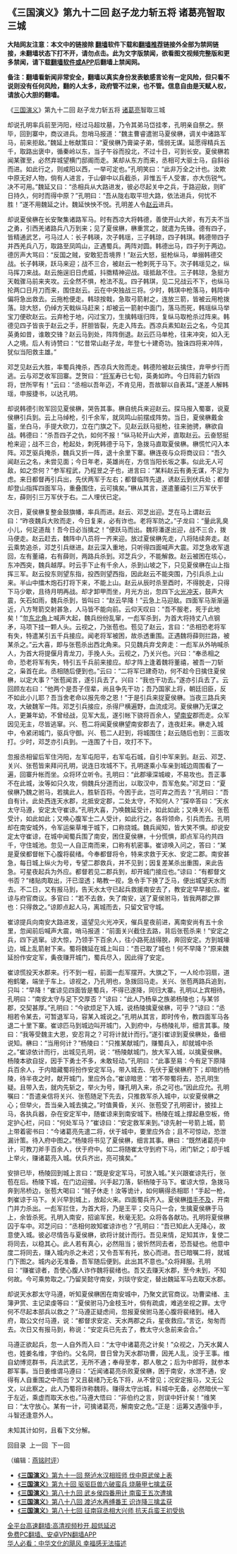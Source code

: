  <!-- 面包屑导航 --> <h2>《三国演义》第九十二回 赵子龙力斩五将 诸葛亮智取三城</h2> <p class="notice"><b>大陆网友注意：本文中的链接除 <a href="https://github.com/bannedbook/fanqiang" >翻墙</a>软件下载和<a href="https://github.com/killgcd/justmysocks/blob/master/README.md">翻墙推荐</a>链接外全部为禁网链接，未翻墙状态下打不开，请勿点击。此为文字版禁闻，欲看图文视频完整版和更多禁闻，请下载<a href="https://github.com/bannedbook/fanqiang">翻墙软件或APP</a>后翻墙上禁闻网。</p><p>备注：翻墙看新闻非常安全，翻墙以真实身份发表敏感言论有一定风险，但只看不说则没有任何风险，翻的人太多，政府管不过来，也不管。信息自由是天赋人权，请放心大胆的翻墙。</b></p>  <div class="entry"> <p><p></p> <p>&#12298;<a href="https://www.bannedbook.org/bnews/tag/%e4%b8%89%e5%9b%bd%e6%bc%94%e4%b9%89/" class="st_tag internal_tag" rel="tag" title="标签 三国演义 下的日志">三国演义</a>&#12299;第九十二回 赵子龙力斩五将 <a href="https://www.bannedbook.org/bnews/tag/%e8%af%b8%e8%91%9b%e4%ba%ae/" class="st_tag internal_tag" rel="tag" title="标签 诸葛亮 下的日志">诸葛亮</a>智取三城</p> <p>   却说孔明率兵前至沔阳&#65292;经过马超坟墓&#65292;乃令其弟马岱挂孝&#65292;孔明亲自祭之&#12290;祭毕&#65292;回到寨中&#65292;商议进兵&#12290;忽哨马报道&#65306;&#8220;魏主曹睿遣驸马夏侯楙&#65292;调关中诸路军马&#65292;前来拒敌&#12290;&#8221;魏延上帐献策曰&#65306;&#8220;夏侯楙乃膏粱子弟&#65292;懦弱无谋&#12290;延愿得精兵五千&#65292;取路出褒中&#65292;循秦岭以东&#65292;当子午谷而投北&#65292;不过十日&#65292;可到长安&#12290;夏侯楙若闻某骤至&#65292;必然弃城望横门邸阁而走&#12290;某却从东方而来&#65292;丞相可大驱士马&#65292;自斜谷而进&#12290;如此行之&#65292;则咸阳以西&#65292;一举可定也&#12290;&#8221;孔明笑曰&#65306;&#8220;此非万全之计也&#12290;汝欺中原无好人物&#65292;倘有人进言&#65292;于山僻中以兵截杀&#65292;非惟五千人受害&#65292;亦大伤锐气&#12290;决不可用&#12290;&#8221;魏延又曰&#65306;&#8220;丞相兵从大路进发&#65292;彼必尽起关中之兵&#65292;于路迎敌&#65292;则旷日持久&#65292;何时而得中原&#65311;&#8221;孔明曰&#65306;&#8220;吾从陇右取平坦大路&#65292;依法进兵&#65292;何忧不胜&#65281;&#8221;遂不用魏延之计&#12290;魏延怏怏不悦&#12290;孔明差人令<a href="https://www.bannedbook.org/bnews/tag/%e8%b5%b5%e4%ba%91/" class="st_tag internal_tag" rel="tag" title="标签 赵云 下的日志">赵云</a>进兵&#12290;</p> <p>却说夏侯楙在长安聚集诸路军马&#12290;时有西凉大将韩德&#65292;善使开山大斧&#65292;有万夫不当之勇&#65292;引西羌诸路兵八万到来&#65307;见了夏侯楙&#65292;楙重赏之&#65292;就遣为先锋&#12290;德有四子&#65292;皆精通武艺&#65292;弓马过人&#65306;长子韩瑛&#65292;次子韩瑶&#65292;三子韩琼&#65292;四子韩琪&#12290;韩德带四子并西羌兵八万&#65292;取路至凤鸣山&#65292;正遇蜀兵&#12290;两阵对圆&#12290;韩德出马&#65292;四子列于两边&#12290;德厉声大骂曰&#65306;&#8220;反国之贼&#65292;安敢犯吾境界&#65281;&#8221;赵云大怒&#65292;挺枪纵马&#65292;单搦韩德交战&#12290;长子韩瑛&#65292;跃马来迎&#65307;战不三合&#65292;被赵云一枪刺死于马下&#12290;次子韩瑶见之&#65292;纵马挥刀来战&#12290;赵云施逞旧日虎威&#65292;抖擞精神迎战&#12290;瑶抵敌不住&#12290;三子韩琼&#65292;急挺方天戟骤马前来夹攻&#12290;云全然不惧&#65292;枪法不乱&#12290;四子韩琪&#65292;见二兄战云不下&#65292;也纵马抡两口日月刀而来&#65292;围住赵云&#12290;云在中央独战三将&#12290;少时&#65292;韩琪中枪落马&#65292;韩阵中偏将急出救去&#12290;云拖枪便走&#12290;韩琼按戟&#65292;急取弓箭射之&#65292;连放三箭&#65292;皆被云用枪拨落&#12290;琼大怒&#65292;仍绰方天戟纵马赶来&#65307;却被云一箭射中面门&#65292;落马而死&#65292;韩瑶纵马举宝刀便砍赵云&#12290;云弃枪于地&#65292;闪过宝刀&#65292;生擒韩瑶归阵&#65292;复纵马取枪杀过阵来&#12290;韩德见四子皆丧于赵云之手&#65292;肝胆皆裂&#65292;先走入阵去&#12290;西凉兵素知赵云之名&#65292;今见其英勇如昔&#65292;谁敢交锋&#65311;赵云马到处&#65292;阵阵倒退&#12290;赵云匹马单枪&#65292;往来冲突&#65292;如入无人之境&#12290;后人有诗赞曰&#65306;&#8220;忆昔常山赵子龙&#65292;年登七十建奇功&#12290;独诛四将来冲阵&#65292;犹似当阳救主雄&#12290;&#8221;</p>  <p>   邓芝见赵云大胜&#65292;率蜀兵掩杀&#65292;西凉兵大败而走&#12290;韩德险被赵云擒住&#65292;弃甲步行而逃&#12290;云与邓芝收军回寨&#12290;芝贺曰&#65306;&#8220;<a href="https://www.bannedbook.org/bnews/tag/%e5%b0%86%e5%86%9b/" class="st_tag internal_tag" rel="tag" title="标签 将军 下的日志">将军</a>寿已七旬&#65292;英勇如昨&#12290;今日阵前力斩四将&#65292;世所罕有&#65281;&#8221;云曰&#65306;&#8220;丞相以吾年迈&#65292;不肯见用&#65292;吾故聊以自表耳&#12290;&#8221;遂差人解韩瑶&#65292;申报捷书&#65292;以达孔明&#12290;</p> <p>却说韩德引败军回见夏侯楙&#65292;哭告其事&#12290;楙自统兵来迎赵云&#12290;探马报入蜀寨&#65292;说夏侯楙引兵到&#12290;云上马绰枪&#65292;引千余军&#65292;就凤鸣山前摆成阵势&#12290;当日&#65292;夏侯楙戴金盔&#65292;坐白马&#65292;手提大砍刀&#65292;立在门旗之下&#12290;见赵云跃马挺枪&#65292;往来驰骋&#65292;楙欲自战&#12290;韩德曰&#65306;&#8220;杀吾四子之仇&#65292;如何不报&#65281;&#8221;纵马轮开山大斧&#65292;直取赵云&#12290;云奋怒挺枪来迎&#65307;战不三合&#65292;枪起处&#65292;刺死韩德于马下&#65292;急拨马直取夏侯楙&#12290;楙慌忙闪入本阵&#12290;邓芝驱兵掩杀&#65292;魏兵又折一阵&#65292;退十余里下寨&#12290;楙连夜与众将商议曰&#65306;&#8220;吾久闻赵云之名&#65292;未尝见面&#65307;今日年老&#65292;英雄尚在&#65292;方信当阳长坂之事&#12290;似此无人可敌&#65292;如之奈何&#65311;&#8221;参军程武&#65292;乃程昱之子也&#65292;进言曰&#65306;&#8220;某料赵云有勇无谋&#65292;不足为虑&#12290;来日都督再引兵出&#65292;先伏两军于左右&#65307;都督临阵先退&#65292;诱赵云到伏兵处&#65307;都督却登山指挥四面军马&#65292;重叠围住&#65292;云可擒矣&#12290;&#8221;楙从其言&#65292;遂遣董禧引三万军伏于左&#65292;薛则引三万军伏于右&#12290;二人埋伏已定&#12290;</p> <p>次日&#65292;夏侯楙复整金鼓旗幡&#65292;率兵而进&#12290;赵云&#12289;邓芝出迎&#12290;芝在马上谓赵云曰&#65306;&#8220;昨夜魏兵大败而走&#65292;今日复来&#65292;必有诈也&#12290;老将军防之&#12290;&#8221;子龙曰&#65306;&#8220;量此乳臭小儿&#65292;何足道哉&#65281;吾今日必当擒之&#65281;&#8221;便跃马而出&#12290;魏将潘遂出迎&#65292;战不三合&#65292;拨马便走&#12290;赵云赶去&#65292;魏阵中八员将一齐来迎&#12290;放过夏侯楙先走&#65292;八将陆续奔走&#12290;赵云乘势追杀&#65292;邓芝引兵继进&#12290;赵云深入重地&#65292;只听得四面喊声大震&#12290;邓芝急收军退回&#65292;左有董禧&#65292;右有薛则&#65292;两路兵杀到&#12290;邓芝兵少&#65292;不能解救&#12290;赵云被困在垓心&#65292;东冲西突&#65292;魏兵越厚&#12290;时云手下止有千余人&#65292;杀到山坡之下&#65292;只见夏侯楙在山上指挥三军&#12290;赵云投东则望东指&#65292;投西则望西指&#65292;因此赵云不能突围&#65292;乃引兵杀上山来&#12290;半山中擂木炮石打将下来&#65292;不能上山&#12290;赵云从辰时杀至酉时&#65292;不得脱走&#65292;只得下马少歇&#65292;且待月明再战&#12290;却才卸甲而坐&#65292;月光方出&#65292;忽四下<a href="https://www.bannedbook.org/bnews/tag/%E7%81%AB%E5%85%89%E5%86%B2%E5%A4%A9/" class="st_tag internal_tag" rel="tag" title="标签 火光冲天 下的日志">火光冲天</a>&#65292;鼓声大震&#65292;矢石如雨&#65292;魏兵杀到&#65292;皆叫曰&#65306;&#8220;赵云早降&#65281;&#8221;云急上马迎敌&#12290;四面军马渐渐逼近&#65292;八方弩箭交射甚急&#65292;人马皆不能向前&#12290;云仰天叹曰&#65306;&#8220;吾不服老&#65292;死于此地矣&#65281;&#8221;忽<a href="https://www.bannedbook.org/bnews/tag/%E4%B8%9C%E5%8C%97%E8%A7%92/" class="st_tag internal_tag" rel="tag" title="标签 东北角 下的日志">东北角</a>上喊声大起&#65292;魏兵纷纷乱窜&#65292;一彪军杀到&#65292;为首大将持丈八点钢矛&#65292;马项下挂一颗人头&#12290;云视之&#65292;乃张苞也&#12290;苞见了赵云&#65292;言曰&#65306;&#8220;丞相恐老将军有失&#65292;特遣某引五千兵接应&#12290;闻老将军被困&#65292;故杀透重围&#12290;正遇魏将薛则拦路&#65292;被某杀之&#12290;&#8221;云大喜&#65292;即与张苞杀出西北角来&#12290;只见魏兵弃戈奔走&#65306;一彪军从外呐喊杀人&#65292;为首大将提偃月青龙刀&#65292;手挽人头&#12290;云视之&#65292;乃关兴也&#12290;兴曰&#65306;&#8220;奉丞相之命&#65292;恐老将军有失&#65292;特引五千兵前来接应&#12290;却才阵上逢着魏将董禧&#65292;被吾一刀斩之&#65292;枭首在此&#12290;丞相随后便到也&#12290;&#8221;云曰&#65306;&#8220;二将军已建奇功&#65292;何不趁今日擒住夏侯楙&#65292;以定大事&#65311;&#8221;张苞闻言&#65292;遂引兵去了&#12290;兴曰&#65306;&#8220;我也干功去&#12290;&#8221;遂亦引兵去了&#12290;云回顾左右曰&#65306;&#8220;他两个是吾子侄辈&#65292;尚且争先干功&#65307;吾乃国家上将&#65292;朝廷旧臣&#65292;反不如此小儿耶&#65311;吾当舍老命以报先帝之恩&#65281;&#8221;于是引兵来捉夏侯楙&#12290;当夜三路兵夹攻&#65292;大破魏军一阵&#12290;邓芝引兵接应&#65292;杀得尸横遍野&#65292;血流成河&#12290;夏侯楙乃无谋之人&#65292;更兼年幼&#65292;不曾经战&#65292;见军大乱&#65292;遂引帐下骁将百余人&#65292;望<a href="https://www.bannedbook.org/bnews/tag/%E5%8D%97%E5%AE%89/" class="st_tag internal_tag" rel="tag" title="标签 南安 下的日志">南安</a>郡而走&#12290;众军因见无主&#65292;尽皆逃窜&#12290;兴&#12289;苞二将闻夏侯楙望南安郡去了&#65292;连夜赶来&#12290;楙走入城中&#65292;令紧闭城门&#65292;驱兵守御&#12290;兴&#12289;苞二人赶到&#65292;将城围住&#65307;赵云随后也到&#65306;三面攻打&#12290;少时&#65292;邓芝亦引兵到&#12290;一连围了十日&#65292;攻打不下&#12290;</p> <p>   忽报丞相留后军住沔阳&#65292;左军屯阳平&#65292;右军屯石城&#65292;自引中军来到&#12290;赵云&#12289;邓芝&#12289;关兴&#12289;张苞皆来拜问孔明&#65292;说连日攻城不下&#12290;孔明遂乘小车亲到城边周围看了一遍&#65292;回寨升帐而坐&#12290;众将环立听令&#12290;孔明曰&#65306;&#8220;此郡壕深城峻&#65292;不易攻也&#12290;吾正事不在此城&#65292;汝等如只久攻&#65292;倘魏兵分道而出&#65292;以取汉中&#65292;吾军危矣&#12290;&#8221;邓芝曰&#65306;&#8220;夏侯楙乃魏之驸马&#65292;若擒此人&#65292;胜斩百将&#12290;今困于此&#65292;岂可弃之而去&#65311;&#8221;孔明曰&#65306;&#8220;吾自有计&#12290;此处西连天水郡&#65292;北抵安定郡&#65292;二处太守&#65292;不知何人&#65311;&#8221;探卒答曰&#65306;&#8220;天水太守马遵&#65292;安定太守崔谅&#12290;&#8221;孔明大喜&#65292;乃唤魏延受计&#65292;如此如此&#65307;又唤关兴&#12289;张苞受计&#65292;如此如此&#65307;又唤心腹军士二人受计&#65292;如此行之&#12290;各将领命&#65292;引兵而去&#12290;孔明却在南安城外&#65292;令军运柴草堆于城下&#65292;口称烧城&#12290;魏兵闻知&#65292;皆大笑不惧&#12290;却说安定太守崔谅&#65292;在城中闻蜀兵围了南安&#65292;困住夏侯楙&#65292;十分慌惧&#65292;即点军马约共四千&#65292;守住城池&#12290;忽见一人自正南而来&#65292;口称有机密事&#12290;崔谅唤入问之&#65292;答曰&#65306;&#8220;某是夏侯都督帐下心腹将裴绪&#12290;今奉都督将令&#65292;特来求救于天水&#12289;安定二郡&#12290;南安甚急&#65292;每日城上纵火为号&#65292;专望二郡救兵&#65292;并不见到&#65307;因复差某杀出重围&#65292;来此告急&#12290;可星夜起兵为外应&#12290;都督若见二郡兵到&#65292;却开城门接应也&#12290;&#8221;谅曰&#65306;&#8220;有都督文书否&#65311;&#8221;绪贴肉取出&#65292;汗已湿透&#65307;略教一视&#65292;急令手下换了乏马&#65292;便出城望天水而去&#12290;不二日&#65292;又有报马到&#65292;告天水太守已起兵救援南安去了&#65292;教安定早早接应&#12290;崔谅与府官商议&#12290;多官曰&#65306;&#8220;若不去救&#65292;失了南安&#65292;送了夏侯驸马&#65292;皆我两郡之罪也&#65306;只得救之&#12290;&#8221;谅即点起人马&#65292;离城而去&#65292;只留文官守城&#12290;</p>  <p>崔谅提兵向南安大路进发&#65292;遥望见火光冲天&#65292;催兵星夜前进&#65292;离南安尚有五十余里&#65292;忽闻前后喊声大震&#65292;哨马报道&#65306;&#8220;前面关兴截住去路&#65292;背后张苞杀来&#65281;&#8221;安定之兵&#65292;四下逃窜&#12290;谅大惊&#65292;乃领手下百余人&#65292;往小路死战得脱&#65292;奔回安定&#12290;方到城壕边&#65292;城上乱箭射下来&#12290;蜀将魏延在城上叫曰&#65306;&#8220;吾已取了城也&#65281;何不早降&#65311;&#8221;原来魏延扮作安定军&#65292;夤夜赚开城门&#65292;蜀兵尽入&#65292;因此得了安定&#12290;</p> <p>   崔谅慌投天水郡来&#12290;行不到一程&#65292;前面一彪军摆开&#12290;大旗之下&#65292;一人纶巾羽扇&#65292;道袍鹤氅&#65292;端坐于车上&#12290;谅视之&#65292;乃孔明也&#65292;急拨回马走&#12290;关兴&#12289;张苞两路兵追到&#65292;只叫&#65306;&#8220;早降&#65281;&#8221;崔谅见四面皆是蜀兵&#65292;不得已遂降&#65292;同归大寨&#12290;孔明以上宾相待&#12290;孔明曰&#65306;&#8220;南安太守与足下交厚否&#65311;&#8221;谅曰&#65306;&#8220;此人乃杨阜之族弟杨陵也&#65307;与某邻郡&#65292;交契甚厚&#12290;&#8221;孔明曰&#65306;&#8220;今欲烦足下入城&#65292;说杨陵擒夏侯楙&#65292;可乎&#65311;&#8221;谅曰&#65306;&#8220;丞相若令某去&#65292;可暂退军马&#65292;容某入城说之&#12290;&#8221;孔明从其言&#65292;即时传令&#65292;教四面军马各退二十里下寨&#12290;崔谅匹马到城边叫开城门&#65292;入到府中&#65292;与杨陵礼毕&#65292;细言其事&#12290;陵曰&#65306;&#8220;我等受魏主大恩&#65292;安忍背之&#65311;可将计就计而行&#12290;&#8221;遂引崔谅到夏侯楙处&#65292;备细说知&#12290;楙曰&#65306;&#8220;当用何计&#65311;&#8221;杨陵曰&#65306;&#8220;只推某献城门&#65292;赚蜀兵入&#65292;却就城中杀之&#12290;&#8221;崔谅依计而行&#65292;出城见孔明&#65292;说&#65306;&#8220;杨陵献城门&#65292;放大军入城&#65292;以擒夏侯楙&#12290;杨陵本欲自捉&#65292;因手下勇士不多&#65292;未敢轻动&#12290;&#8221;孔明曰&#65306;&#8220;此事至易&#65306;今有足下原降兵百余人&#65292;于内暗藏蜀将扮作安定军马&#65292;带入城去&#12289;先伏于夏侯楙府下&#65307;却暗约杨陵&#65292;待半夜之时&#65292;献开城门&#65292;里应外合&#12290;&#8221;崔谅暗思&#65306;&#8220;若不带蜀将去&#65292;恐孔明生疑&#12290;且带入去&#65292;就内先斩之&#65292;举火为号&#65292;赚孔明入来&#65292;杀之可也&#12290;&#8221;因此应允&#12290;孔明嘱曰&#65306;&#8220;吾遣亲信将关兴&#12289;张苞随足下先去&#65292;只推救军杀入城中&#65292;以安夏侯楙之心&#65307;但举火&#65292;吾当亲入城去擒之&#12290;&#8221;时值黄昏&#65292;关兴&#12289;张苞受了孔明密计&#65292;披挂上马&#65292;各执兵器&#65292;杂在安定军中&#65292;随崔谅来到南安城下&#12290;杨陵在城上撑起悬空板&#65292;倚定护心栏&#65292;问曰&#65306;&#8220;何处军马&#65311;&#8221;崔谅曰&#65306;&#8220;安定救军来到&#12290;&#8221;谅先射一号箭上城&#65292;箭上带着密书曰&#65306;&#8220;今诸葛亮先遣二将&#65292;伏于城中&#65292;要里应外合&#65307;且不可惊动&#65292;恐泄漏计策&#12290;待入府中图之&#12290;&#8221;杨陵将书见了夏侯楙&#65292;细言其事&#12290;楙曰&#65306;&#8220;既然诸葛亮中计&#65292;可教刀斧手百余人&#65292;伏于府中&#12290;如二将随崔太守到府下马&#65292;闭门斩之&#65307;却于城上举火&#65292;赚诸葛亮入城&#12290;伏兵齐出&#65292;亮可擒矣&#12290;&#8221;</p> <p>安排已毕&#65292;杨陵回到城上言曰&#65306;&#8220;既是安定军马&#65292;可放入城&#12290;&#8221;关兴跟崔谅先行&#65292;张苞在后&#12290;杨陵下城&#65292;在门边迎接&#12290;兴手起刀落&#65292;斩杨陵于马下&#12290;崔谅大惊&#65292;急拨马奔到吊桥边&#65292;张苞大喝曰&#65306;&#8220;贼子休走&#65281;汝等诡计&#65292;如何瞒得丞相耶&#65281;&#8221;手起一枪&#65292;刺崔谅于马下&#12290;关兴早到城上&#65292;放起火来&#12290;四面蜀兵齐入&#12290;夏侯楙<a href="https://www.bannedbook.org/bnews/tag/%E6%8E%AA%E6%89%8B%E4%B8%8D%E5%8F%8A/" class="st_tag internal_tag" rel="tag" title="标签 措手不及 下的日志">措手不及</a>&#65292;开南门并力杀出&#12290;一彪军拦住&#65292;为首大将&#65292;乃是王平&#65307;交马只一合&#65292;生擒夏侯楙于马上&#65292;余皆杀死&#12290;孔明入南安&#65292;招谕军民&#65292;秋毫无犯&#12290;众将各各献功&#12290;孔明将夏侯楙囚于车中&#12290;邓芝问曰&#65306;&#8220;丞相何故知崔谅诈也&#65311;&#8221;孔明曰&#65306;&#8220;吾已知此人无降心&#65292;故意使入城&#12290;彼必尽情告与夏侯楙&#65292;欲将计就计而行&#12290;吾见来情&#65292;足知其诈&#65292;复使二将同去&#65292;以稳其心&#12290;此人若有真心&#65292;必然阻当&#65307;彼忻然同去者&#65292;恐吾疑也&#12290;他意中度二将同去&#65292;赚入城内杀之未迟&#65307;又令吾军有托&#65292;放心而进&#12290;吾已暗嘱二将&#65292;就城门下图之&#12290;城内必无准备&#65292;吾军随后便到&#12290;此出其不意也&#12290;&#8221;众将拜服&#12290;孔明曰&#65306;&#8220;赚崔谅者&#65292;吾使心腹人诈作魏将裴绪也&#12290;吾又去赚天水郡&#65292;至今未到&#65292;不知何故&#12290;今可乘势取之&#12290;&#8221;乃留吴懿守南安&#65292;刘琰守安定&#65292;替出魏延军马去取天水郡&#12290;</p> <p>   却说天水郡太守马遵&#65292;听知夏侯楙困在南安城中&#65292;乃聚文武官商议&#12290;功曹梁绪&#12289;主簿尹赏&#12289;主记梁虔等曰&#65306;&#8220;夏侯驸马乃金枝玉叶&#65292;倘有疏虞&#65292;难逃坐视之罪&#12290;太守何不尽起本部兵以救之&#65311;&#8221;马遵正疑虑间&#65292;忽报夏侯驸马差心腹将裴绪到&#12290;绪入府&#65292;取公文付马遵&#65292;说&#65306;&#8220;都督求安定&#12289;天水两郡之兵&#65292;星夜救应&#12290;&#8221;言讫&#65292;匆匆而去&#12290;次日又有报马到&#65292;称说&#65306;&#8220;安定兵已先去了&#65292;教太守火急前来会合&#12290;&#8221;</p>  <p>马遵正欲起兵&#65292;忽一人自外而入曰&#65306;&#8220;太守中诸葛亮之计矣&#65281;&#8221;众视之&#65292;乃天水冀人也&#65292;姓姜名维&#65292;字伯约&#12290;父名冏&#65292;昔日曾为天水郡功曹&#65292;因羌人乱&#65292;没于王事&#12290;维自幼博览群书&#65292;兵法武艺&#65292;无所不通&#65307;奉母至孝&#65292;郡人敬之&#65307;后为中郎将&#65292;就参本郡军事&#12290;当日姜维谓马遵曰&#65306;&#8220;近闻诸葛亮杀败夏侯楙&#65292;困于南安&#65292;水泄不通&#65292;安得有人自重围之中而出&#65311;又且裴绪乃无名下将&#65292;从不曾见&#65307;况安定报马&#65292;又无公文&#65292;以此察之&#65292;此人乃蜀将诈称魏将&#12290;赚得太守出城&#65292;料城中无备&#65292;必然暗伏一军于左近&#65292;乘虚而取天水也&#65292;&#8221;马遵大悟曰&#65306;&#8220;非伯约之言&#65292;则误中奸计矣&#65281;&#8221;维笑曰&#65306;&#8220;太守放心&#12290;某有一计&#65292;可擒诸葛亮&#65292;解南安之危&#12290;&#8221;正是&#65306;运筹又遇强中手&#65292;斗智还逢意外人&#12290;</p> <p>未知其计如何&#65292;且看下文分解&#12290;</p> <p>回目录&nbsp; 上一回&nbsp; 下一回</p> <p>&#65288;编辑&#65306;<a href="https://www.bannedbook.org/bnews/tag/%e7%87%95%e9%93%ad%e6%97%b6%e8%af%84/" class="st_tag internal_tag" rel="tag" title="标签 燕铭时评 下的日志">燕铭时评</a>&#65289;</p>  <div id="taboola-mid-1"></div>  <ul class='op-related-articles' title='相关阅读'> <li><a href='https://www.bannedbook.org/bnews/comments/20220623/1749381.html' target='_blank'>《<b>三国演义</b>》第九十一回 祭泸水汉相班师 伐中原武侯上表</a></li> <li><a href='https://www.bannedbook.org/bnews/comments/20220622/1748683.html' target='_blank'>《<b>三国演义</b>》第九十回 驱驱巨兽六破蛮兵 烧藤甲七擒孟获</a></li> <li><a href='https://www.bannedbook.org/bnews/comments/20220621/1748124.html' target='_blank'>《<b>三国演义</b>》第八十九回 武乡侯四番用计 南蛮王五次遭擒</a></li> <li><a href='https://www.bannedbook.org/bnews/comments/20220619/1747563.html' target='_blank'>《<b>三国演义</b>》第八十八回 渡泸水再缚番王 识诈降三擒孟获</a></li> <li><a href='https://www.bannedbook.org/bnews/comments/20220618/1747015.html' target='_blank'>《<b>三国演义</b>》第八十七回 征南寇丞相大兴师 抗天兵蛮王初受执</a></li> </ul> <p class="texttj"> <a href="https://github.com/bannedbook/fanqiang/wiki/V2ray%E6%9C%BA%E5%9C%BA" target="_blank">全平台高速翻墙:高清视频秒开,超低延迟</a><br/> <a href="https://github.com/bannedbook/fanqiang/wiki/%E7%A6%81%E9%97%BB%E7%BD%91%E5%AE%89%E5%8D%93%E7%BF%BB%E5%A2%99%E6%96%B0%E9%97%BBAPP" target="_blank">免费PC翻墙、安卓VPN翻墙APP</a><br/> <a href="https://www.bannedbook.org/bnews/comments/20220220/1694796.html" target="_blank">华人必看：中华文化的飓风 幸福感无法描述</a> </p><p> </p><a name='sharetosocial'></a>  <div style="margin-bottom:5px;padding-bottom:5px;clear:both"> <div id="archive-pix-1" class="banner-ads"> <!-- AuctionX Display platform tag START --> <div id="27602x728x90x621x_ADSLOT1" clicktrack="%%CLICK_URL_ESC%%"></div>  <!-- AuctionX Display platform tag END --> </div> <div id="archive-pix-2" class="banner-ads"> <!-- AuctionX Display platform tag START --> <div id="27556x300x250x621x_ADSLOT1" clicktrack="%%CLICK_URL_ESC%%" style="margin:0 auto;text-align:center"></div>  <!-- AuctionX Display platform tag END --> </div> </div>  <div id="archive-pix-1" class="banner-ads"> <!-- AuctionX Display platform tag START --> <div id="27603x728x90x621x_ADSLOT1" clicktrack="%%CLICK_URL_ESC%%"></div>  <!-- AuctionX Display platform tag END --> </div> </div><!--END ENTRY--> 